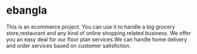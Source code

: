 # ebangla
This is an ecommerce project.
You can use it to handle a big grocery store,restaurant and any kind of online shopping related business.
We offer you an easy deal for our floor plan services.We can handle home delivery and order services based on customer satisfiction.
